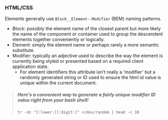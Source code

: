 ### HTML/CSS
Elements generally use `Block__Element--Modifier` (BEM) naming patterns.
- Block: possibly the element name of the closest parent but more likely the name of the component or container used to group the descendent elements together conveniently or logically.
- Element: simply the element name or perhaps rarely a more semantic substitute.
- Modifier: typically an adjective used to describe the way the element is currently being styled or presented based on a required client application state.
  - For element identifiers this attribute isn't really a 'modifier' but a randomly generated string or ID used to ensure the html id value is unique within the current document.

> ##### Here's a convenient way to generate a fairly unique modifier ID value right from your bash shell!
> `tr -dc "[:lower:][:digit:]" </dev/random | head -c 10`
